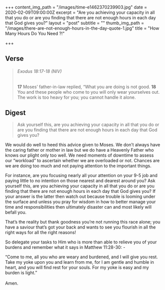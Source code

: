 +++
content_img_path = "/images/time-e1462370239903.jpg"
date = 2020-02-09T09:00:00Z
excerpt = "Are you achieving your capacity in all that you do or are you finding that there are not enough hours in each day that God gives you?"
layout = "post"
subtitle = ""
thumb_img_path = "/images/there-are-not-enough-hours-in-the-day-quote-1.jpg"
title = "How Many Hours Do You Need ?!"

+++
## Verse

> ###### Exodus 18:17-18 (NIV)
>
> **17** Moses’ father-in-law replied, “What you are doing is not good. **18** You and these people who come to you will only wear yourselves out. The work is too heavy for you; you cannot handle it alone.

## Digest

> Ask yourself this, are you achieving your capacity in all that you do or are you finding that there are not enough hours in each day that God gives you?

We would do well to heed this advice given to Moses. We don’t always have the caring father or mother in law but we do have a Heavenly Father who knows our plight only too well. We need moments of downtime to assess our “workload” to ascertain whether we are overloaded or not. Chances are we are doing too much and not paying attention to the important things.  
  
For instance, are you focusing nearly all your attention on your 9-5 job and paying little to no intention on those nearest and dearest around you? Ask yourself this, are you achieving your capacity in all that you do or are you finding that there are not enough hours in each day that God gives you? If your answer is the latter then watch out because trouble is looming under the surface and unless you pray for wisdom in how to better manage your time and responsibilities then ultimately disaster can and most likely will befall you.  
  
That’s the reality but thank goodness you’re not running this race alone; you have a saviour that’s got your back and wants to see you flourish in all the right ways for all the right reasons!  
  
So delegate your tasks to Him who is more than able to relieve you of your burdens and remember what it says in Matthew 11:28-30: -  
  
“Come to me, all you who are weary and burdened, and I will give you rest. Take my yoke upon you and learn from me, for I am gentle and humble in heart, and you will find rest for your souls. For my yoke is easy and my burden is light.”  
‭‭  
Amen.